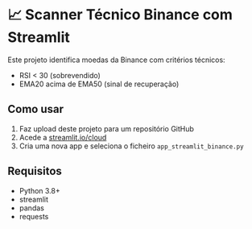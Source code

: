 # 📈 Scanner Técnico Binance com Streamlit

Este projeto identifica moedas da Binance com critérios técnicos:
- RSI < 30 (sobrevendido)
- EMA20 acima de EMA50 (sinal de recuperação)

## Como usar

1. Faz upload deste projeto para um repositório GitHub
2. Acede a [streamlit.io/cloud](https://streamlit.io/cloud)
3. Cria uma nova app e seleciona o ficheiro `app_streamlit_binance.py`

## Requisitos

- Python 3.8+
- streamlit
- pandas
- requests
